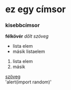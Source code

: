 # ez egy címsor  
### kisebbcímsor  
**félkövér**
*dőlt szöveg*  
- lista elem
- másik listaelem
1. lista elem
2. másik

[szöveg](https://www.bing.com/search?pglt=43&q=git+hub&cvid=4a32ff05e62f49c9846eb61156547308&gs_lcrp=EgZjaHJvbWUyBggAEEUYOTIGCAEQLhhAMgYIAhAAGEAyBggDEAAYQDIGCAQQABhAMgYIBRAAGEAyBggGEEUYPDIGCAcQRRg8MgYICBBFGDzSAQgxMzUxajBqMagCALACAA&FORM=ANNTA1&PC=U531&ntref=1)  
'alert(import random)' 


